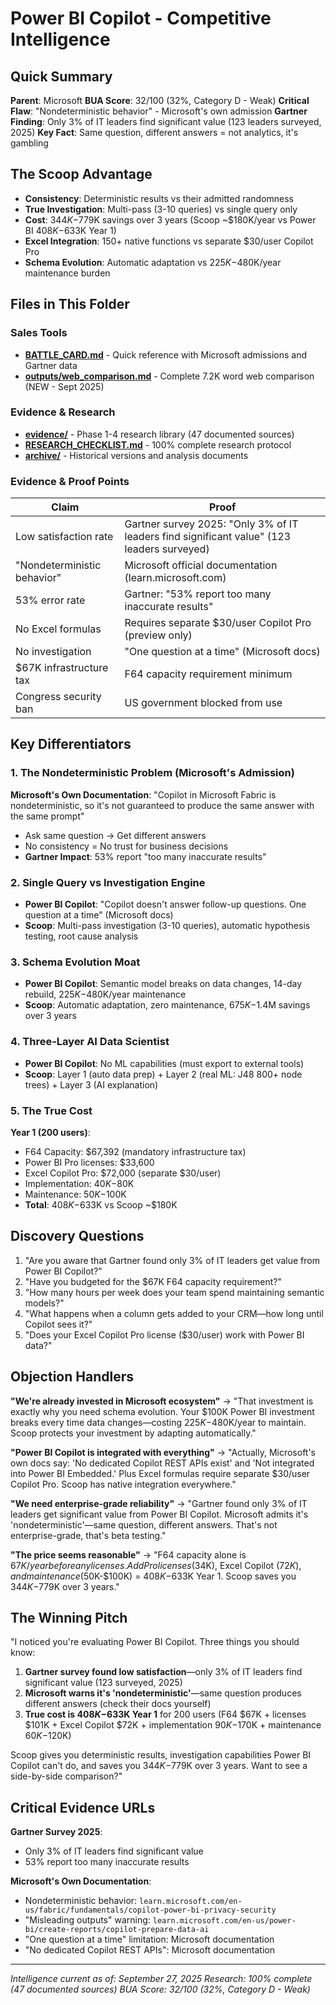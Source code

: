 # Power BI Copilot - Competitive Intelligence

## Quick Summary
**Parent**: Microsoft
**BUA Score**: 32/100 (32%, Category D - Weak)
**Critical Flaw**: "Nondeterministic behavior" - Microsoft's own admission
**Gartner Finding**: Only 3% of IT leaders find significant value (123 leaders surveyed, 2025)
**Key Fact**: Same question, different answers = not analytics, it's gambling

## The Scoop Advantage
- **Consistency**: Deterministic results vs their admitted randomness
- **True Investigation**: Multi-pass (3-10 queries) vs single query only
- **Cost**: $344K-$779K savings over 3 years (Scoop ~$180K/year vs Power BI $408K-$633K Year 1)
- **Excel Integration**: 150+ native functions vs separate $30/user Copilot Pro
- **Schema Evolution**: Automatic adaptation vs $225K-$480K/year maintenance burden

## Files in This Folder

### Sales Tools
- **[BATTLE_CARD.md](BATTLE_CARD.md)** - Quick reference with Microsoft admissions and Gartner data
- **[outputs/web_comparison.md](outputs/web_comparison.md)** - Complete 7.2K word web comparison (NEW - Sept 2025)

### Evidence & Research
- **[evidence/](evidence/)** - Phase 1-4 research library (47 documented sources)
- **[RESEARCH_CHECKLIST.md](RESEARCH_CHECKLIST.md)** - 100% complete research protocol
- **[archive/](archive/)** - Historical versions and analysis documents

### Evidence & Proof Points
| Claim | Proof |
|-------|-------|
| Low satisfaction rate | Gartner survey 2025: "Only 3% of IT leaders find significant value" (123 leaders surveyed) |
| "Nondeterministic behavior" | Microsoft official documentation (learn.microsoft.com) |
| 53% error rate | Gartner: "53% report too many inaccurate results" |
| No Excel formulas | Requires separate $30/user Copilot Pro (preview only) |
| No investigation | "One question at a time" (Microsoft docs) |
| $67K infrastructure tax | F64 capacity requirement minimum |
| Congress security ban | US government blocked from use |

## Key Differentiators

### 1. The Nondeterministic Problem (Microsoft's Admission)
**Microsoft's Own Documentation**: "Copilot in Microsoft Fabric is nondeterministic, so it's not guaranteed to produce the same answer with the same prompt"
- Ask same question → Get different answers
- No consistency = No trust for business decisions
- **Gartner Impact**: 53% report "too many inaccurate results"

### 2. Single Query vs Investigation Engine
- **Power BI Copilot**: "Copilot doesn't answer follow-up questions. One question at a time" (Microsoft docs)
- **Scoop**: Multi-pass investigation (3-10 queries), automatic hypothesis testing, root cause analysis

### 3. Schema Evolution Moat
- **Power BI Copilot**: Semantic model breaks on data changes, 14-day rebuild, $225K-$480K/year maintenance
- **Scoop**: Automatic adaptation, zero maintenance, $675K-$1.4M savings over 3 years

### 4. Three-Layer AI Data Scientist
- **Power BI Copilot**: No ML capabilities (must export to external tools)
- **Scoop**: Layer 1 (auto data prep) + Layer 2 (real ML: J48 800+ node trees) + Layer 3 (AI explanation)

### 5. The True Cost
**Year 1 (200 users)**:
- F64 Capacity: $67,392 (mandatory infrastructure tax)
- Power BI Pro licenses: $33,600
- Excel Copilot Pro: $72,000 (separate $30/user)
- Implementation: $40K-$80K
- Maintenance: $50K-$100K
- **Total**: $408K-$633K vs Scoop ~$180K

## Discovery Questions
1. "Are you aware that Gartner found only 3% of IT leaders get value from Power BI Copilot?"
2. "Have you budgeted for the $67K F64 capacity requirement?"
3. "How many hours per week does your team spend maintaining semantic models?"
4. "What happens when a column gets added to your CRM—how long until Copilot sees it?"
5. "Does your Excel Copilot Pro license ($30/user) work with Power BI data?"

## Objection Handlers

**"We're already invested in Microsoft ecosystem"**
→ "That investment is exactly why you need schema evolution. Your $100K Power BI investment breaks every time data changes—costing $225K-$480K/year to maintain. Scoop protects your investment by adapting automatically."

**"Power BI Copilot is integrated with everything"**
→ "Actually, Microsoft's own docs say: 'No dedicated Copilot REST APIs exist' and 'Not integrated into Power BI Embedded.' Plus Excel formulas require separate $30/user Copilot Pro. Scoop has native integration everywhere."

**"We need enterprise-grade reliability"**
→ "Gartner found only 3% of IT leaders get significant value from Power BI Copilot. Microsoft admits it's 'nondeterministic'—same question, different answers. That's not enterprise-grade, that's beta testing."

**"The price seems reasonable"**
→ "F64 capacity alone is $67K/year before any licenses. Add Pro licenses ($34K), Excel Copilot ($72K), and maintenance ($50K-$100K) = $408K-$633K Year 1. Scoop saves you $344K-$779K over 3 years."

## The Winning Pitch

"I noticed you're evaluating Power BI Copilot. Three things you should know:

1. **Gartner survey found low satisfaction**—only 3% of IT leaders find significant value (123 surveyed, 2025)
2. **Microsoft warns it's 'nondeterministic'**—same question produces different answers (check their docs yourself)
3. **True cost is $408K-$633K Year 1** for 200 users (F64 $67K + licenses $101K + Excel Copilot $72K + implementation $90K-$170K + maintenance $60K-$120K)

Scoop gives you deterministic results, investigation capabilities Power BI Copilot can't do, and saves you $344K-$779K over 3 years. Want to see a side-by-side comparison?"

## Critical Evidence URLs

**Gartner Survey 2025**:
- Only 3% of IT leaders find significant value
- 53% report too many inaccurate results

**Microsoft's Own Documentation**:
- Nondeterministic behavior: `learn.microsoft.com/en-us/fabric/fundamentals/copilot-power-bi-privacy-security`
- "Misleading outputs" warning: `learn.microsoft.com/en-us/power-bi/create-reports/copilot-prepare-data-ai`
- "One question at a time" limitation: Microsoft documentation
- "No dedicated Copilot REST APIs": Microsoft documentation

---

*Intelligence current as of: September 27, 2025*
*Research: 100% complete (47 documented sources)*
*BUA Score: 32/100 (32%, Category D - Weak)*